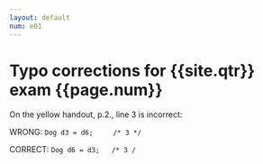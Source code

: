 ```yaml
---
layout: default
num: e01
---
```


# Typo corrections for {{site.qtr}} exam {{page.num}}

On the yellow handout, p.2., line 3 is incorrect:

WRONG: `Dog d3 = d6;     /* 3 */`

CORRECT: `Dog d6 = d3;   /* 3 /`
